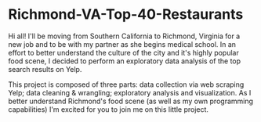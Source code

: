 # Richmond-VA-Top-40-Restaurants

Hi all! I'll be moving from Southern California to Richmond, Virginia for a new job and to be with my partner as she begins medical school. In an effort to better understand the culture of the city and it's highly popular food scene, I decided to perform an exploratory data analysis of the top search results on Yelp. 

This project is composed of three parts: data collection via web scraping Yelp; data cleaning & wrangling; exploratory analysis and visualization. As I better understand Richmond's food scene (as well as my own programming capabilities) I'm excited for you to join me on this little project.
